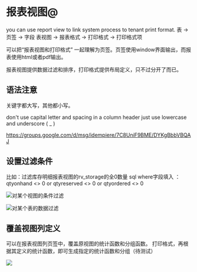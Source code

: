 报表视图@
===

you can use report view to link system process to tenant print format.
表 -> 页签 -> 字段
表视图 -> 报表格式 -> 打印格式 -> 打印格式项

可以把“报表视图和打印格式” 一起理解为页签。页签使用window界面输出，而报表使用html或者pdf输出。

报表视图提供数据过滤和排序，打印格式提供布局定义，只不过分开了而已。

语法注意
---

关键字都大写，其他都小写。

don't use capital letter and spacing in a column header
just use lowercase and underscore ( _ )

https://groups.google.com/d/msg/idempiere/7C8UniF9BME/DYKgBbbVBQAJ

设置过滤条件
---

比如：过滤库存明细报表视图的rv_storage的全0数量
sql where字段填入 ：qtyonhand <> 0 or qtyreserved <> 0 or qtyordered <> 0

![对某个视图的条件过滤](https://static.oschina.net/uploads/space/2018/0202/150630_hQeh_2720480.png)

![对某个表的数据过滤](https://static.oschina.net/uploads/space/2018/0202/191438_bCei_2720480.png)

覆盖视图列定义
---

可以在报表视图列页签中，覆盖原视图的统计函数和分组函数。
打印格式，再根据其定义的统计函数，即可生成指定的统计函数和分组（待测试）

![](https://static.oschina.net/uploads/space/2017/1013/021831_zwOW_2720480.png)

